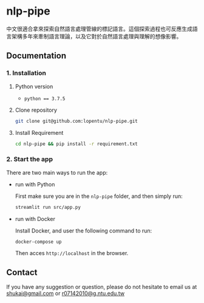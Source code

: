 # **nlp-pipe**
中文很適合拿來探索自然語言處理管線的標記語言。這個探索過程也可反應生成語言架構多年來牽制語言理論，以及它對於自然語言處理與理解的想像影響。

## **Documentation**
### 1. Installation

1. Python version
   * `python == 3.7.5`

2. Clone repository

    ```bash
    git clone git@github.com:lopentu/nlp-pipe.git
    ```

3. Install Requirement
    ```bash
    cd nlp-pipe && pip install -r requirement.txt      
    ```


### 2. Start the app
There are two main ways to run the app:

- run with Python 

  First make sure you are in the `nlp-pipe` folder, and then simply run:

  ```bash 
  streamlit run src/app.py
  ```

- run with Docker
  
  Install Docker, and user the following command to run:
  
  ```bash
  docker-compose up
  ```

  Then acces `http://localhost` in the browser.


## Contact
If you have any suggestion or question, please do not hesitate to email us at shukai@gmail.com or r07142010@g.ntu.edu.tw
